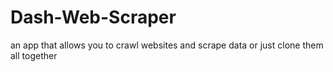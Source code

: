 # Dash-Web-Scraper
an app that allows you to crawl websites and scrape data or just clone them all together
